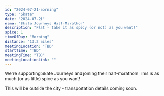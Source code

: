 ```yaml
---
id: "2024-07-21-morning"
type: "Skate"
date: "2024-07-21"
name: "Skate Journeys Half-Marathon"
description: "Flat - take it as spicy (or not) as you want!"
spice: 1
timeOfDay: "Morning"
distance: "13.2 miles"
meetingLocation: "TBD"
startTime: "TBD"
meetingTime: "TBD"
meetingLocationLink: ""
---
```


We're supporting Skate Journeys and joining their half-marathon! This is as much (or as little) spice as you want!

This will be outside the city - transportation details coming soon.
